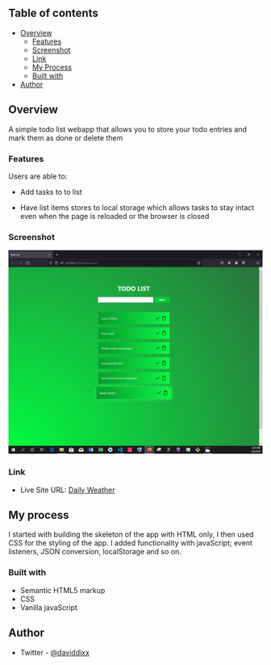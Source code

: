 ## Table of contents

- [Overview](#overview) 
  - [Features](#features)
  - [Screenshot](#screenshot)
  - [Link](#link)
  - [My Process](#my-process)
  - [Built with](#built-with)
- [Author](#author)

## Overview
A simple todo list webapp that allows you to store your todo entries and mark them as done or delete them

### Features

Users are able to:

- Add tasks to to list

- Have list items stores to local storage which allows tasks to stay intact even when the page is reloaded or the browser is closed

### Screenshot

![](/list.PNG)

### Link

- Live Site URL: [Daily Weather](https://admirable-croquembouche-47179f.netlify.app/)

## My process
I started with building the skeleton of the app with HTML only, I then used CSS for the styling of the app.
I added functionality with javaScript; event listeners, JSON conversion, localStorage and so on. 

### Built with

- Semantic HTML5 markup
- CSS 
- Vanilla javaScript

## Author
- Twitter - [@daviddixx](https://www.twitter.com/dixx_david)

